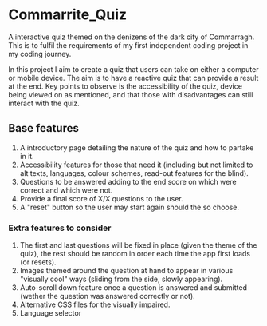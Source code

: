 # Commarrite_Quiz

A interactive quiz themed on the denizens of the dark city of Commarragh. This is to fulfil the requirements of  my first independent coding project in my coding journey.

In this project I aim to create a quiz that users can take on either a computer or mobile device. The aim is to have a reactive quiz that can provide a result at the end. Key points to observe is the accessibility of the quiz, device being viewed on as mentioned, and that those with disadvantages can still interact with the quiz.


## Base features
1. A introductory page detailing the nature of the quiz and how to partake in it.
2. Accessibility features for those that need it (including but not limited to alt texts, languages, colour schemes, read-out features for the blind).
3. Questions to be answered adding to the end score on which were correct and which were not.
4. Provide a final score of X/X questions to the user.
5. A "reset" button so the user may start again should the so choose.

### Extra features to consider
1. The first and last questions will be fixed in place (given the theme of the quiz), the rest should be random in order each time the app first loads (or resets).
2. Images themed around the question at hand to appear in various "visually cool" ways (sliding from the side, slowly appearing).
3. Auto-scroll down feature once a question is answered and submitted (wether the question was answered correctly or not).
4. Alternative CSS files for the visually impaired.
5. Language selector
